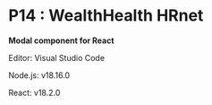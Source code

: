 # P14 : WealthHealth HRnet

**Modal component for React**

Editor: Visual Studio Code

Node.js: v18.16.0

React: v18.2.0

